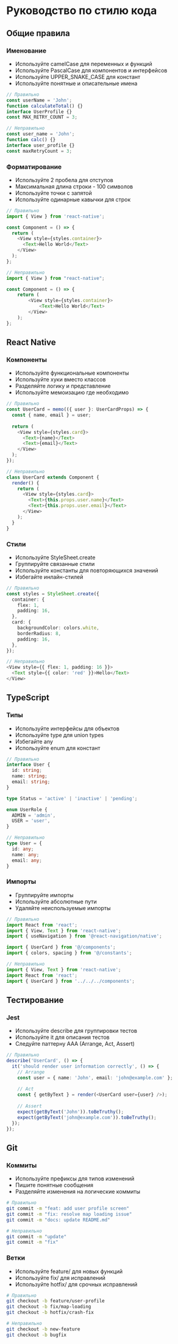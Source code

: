 # Руководство по стилю кода

## Общие правила

### Именование

- Используйте camelCase для переменных и функций
- Используйте PascalCase для компонентов и интерфейсов
- Используйте UPPER_SNAKE_CASE для констант
- Используйте понятные и описательные имена

```typescript
// Правильно
const userName = 'John';
function calculateTotal() {}
interface UserProfile {}
const MAX_RETRY_COUNT = 3;

// Неправильно
const user_name = 'John';
function calc() {}
interface user_profile {}
const maxRetryCount = 3;
```

### Форматирование

- Используйте 2 пробела для отступов
- Максимальная длина строки - 100 символов
- Используйте точки с запятой
- Используйте одинарные кавычки для строк

```typescript
// Правильно
import { View } from 'react-native';

const Component = () => {
  return (
    <View style={styles.container}>
      <Text>Hello World</Text>
    </View>
  );
};

// Неправильно
import { View } from "react-native";

const Component = () => {
    return (
        <View style={styles.container}>
            <Text>Hello World</Text>
        </View>
    );
};
```

## React Native

### Компоненты

- Используйте функциональные компоненты
- Используйте хуки вместо классов
- Разделяйте логику и представление
- Используйте мемоизацию где необходимо

```typescript
// Правильно
const UserCard = memo(({ user }: UserCardProps) => {
  const { name, email } = user;
  
  return (
    <View style={styles.card}>
      <Text>{name}</Text>
      <Text>{email}</Text>
    </View>
  );
});

// Неправильно
class UserCard extends Component {
  render() {
    return (
      <View style={styles.card}>
        <Text>{this.props.user.name}</Text>
        <Text>{this.props.user.email}</Text>
      </View>
    );
  }
}
```

### Стили

- Используйте StyleSheet.create
- Группируйте связанные стили
- Используйте константы для повторяющихся значений
- Избегайте инлайн-стилей

```typescript
// Правильно
const styles = StyleSheet.create({
  container: {
    flex: 1,
    padding: 16,
  },
  card: {
    backgroundColor: colors.white,
    borderRadius: 8,
    padding: 16,
  },
});

// Неправильно
<View style={{ flex: 1, padding: 16 }}>
  <Text style={{ color: 'red' }}>Hello</Text>
</View>
```

## TypeScript

### Типы

- Используйте интерфейсы для объектов
- Используйте type для union types
- Избегайте any
- Используйте enum для констант

```typescript
// Правильно
interface User {
  id: string;
  name: string;
  email: string;
}

type Status = 'active' | 'inactive' | 'pending';

enum UserRole {
  ADMIN = 'admin',
  USER = 'user',
}

// Неправильно
type User = {
  id: any;
  name: any;
  email: any;
}
```

### Импорты

- Группируйте импорты
- Используйте абсолютные пути
- Удаляйте неиспользуемые импорты

```typescript
// Правильно
import React from 'react';
import { View, Text } from 'react-native';
import { useNavigation } from '@react-navigation/native';

import { UserCard } from '@/components';
import { colors, spacing } from '@/constants';

// Неправильно
import { View, Text } from 'react-native';
import React from 'react';
import { UserCard } from '../../../components';
```

## Тестирование

### Jest

- Используйте describe для группировки тестов
- Используйте it для описания тестов
- Следуйте паттерну AAA (Arrange, Act, Assert)

```typescript
// Правильно
describe('UserCard', () => {
  it('should render user information correctly', () => {
    // Arrange
    const user = { name: 'John', email: 'john@example.com' };
    
    // Act
    const { getByText } = render(<UserCard user={user} />);
    
    // Assert
    expect(getByText('John')).toBeTruthy();
    expect(getByText('john@example.com')).toBeTruthy();
  });
});
```

## Git

### Коммиты

- Используйте префиксы для типов изменений
- Пишите понятные сообщения
- Разделяйте изменения на логические коммиты

```bash
# Правильно
git commit -m "feat: add user profile screen"
git commit -m "fix: resolve map loading issue"
git commit -m "docs: update README.md"

# Неправильно
git commit -m "update"
git commit -m "fix"
```

### Ветки

- Используйте feature/ для новых функций
- Используйте fix/ для исправлений
- Используйте hotfix/ для срочных исправлений

```bash
# Правильно
git checkout -b feature/user-profile
git checkout -b fix/map-loading
git checkout -b hotfix/crash-fix

# Неправильно
git checkout -b new-feature
git checkout -b bugfix
``` 